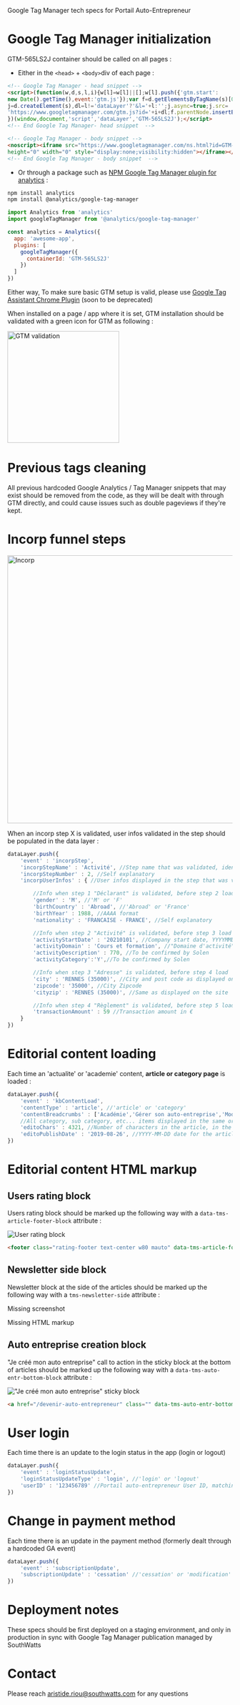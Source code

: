 Google Tag Manager tech specs for Portail Auto-Entrepreneur

# Google Tag Manager initialization

GTM-565LS2J container should be called on all pages : 

- Either in the ```<head>``` + ```<body>```div of each page :

```html
<!-- Google Tag Manager - head snippet -->
<script>(function(w,d,s,l,i){w[l]=w[l]||[];w[l].push({'gtm.start':
new Date().getTime(),event:'gtm.js'});var f=d.getElementsByTagName(s)[0],
j=d.createElement(s),dl=l!='dataLayer'?'&l='+l:'';j.async=true;j.src=
'https://www.googletagmanager.com/gtm.js?id='+i+dl;f.parentNode.insertBefore(j,f);
})(window,document,'script','dataLayer','GTM-565LS2J');</script>
<!-- End Google Tag Manager- head snippet  -->
```

```html
<!-- Google Tag Manager - body snippet -->
<noscript><iframe src="https://www.googletagmanager.com/ns.html?id=GTM-565LS2J"
height="0" width="0" style="display:none;visibility:hidden"></iframe></noscript>
<!-- End Google Tag Manager - body snippet  -->
```

- Or through a package such as [NPM Google Tag Manager plugin for analytics](https://www.npmjs.com/package/@analytics/google-tag-manager) :

```bash
npm install analytics
npm install @analytics/google-tag-manager
```

```javascript
import Analytics from 'analytics'
import googleTagManager from '@analytics/google-tag-manager'

const analytics = Analytics({
  app: 'awesome-app',
  plugins: [
    googleTagManager({
      containerId: 'GTM-565LS2J'
    })
  ]
})
```

Either way, To make sure basic GTM setup is valid, please use [Google Tag Assistant Chrome Plugin](https://chrome.google.com/webstore/detail/tag-assistant-legacy-by-g/kejbdjndbnbjgmefkgdddjlbokphdefk?hl=fr)
(soon to be deprecated)

When installed on a page / app where it is set, GTM installation should be validated with a green icon for GTM as following :

<img src="https://i.ibb.co/HY2rm5S/Capture-d-cran-2021-01-22-102033.png" alt="GTM validation" width="250"/>

# Previous tags cleaning

All previous hardcoded Google Analytics / Tag Manager snippets that may exist should be removed from the code, as they will be dealt with through GTM directly, and could cause issues such as double pageviews if they're kept.

# Incorp funnel steps

<img src="https://i.ibb.co/t4BGsns/Capture-d-cran-2021-01-22-102328.png" alt="Incorp" width="600"/>

When an incorp step X is validated, user infos validated in the step should be populated in the data layer :

```javascript
dataLayer.push({
    'event' : 'incorpStep',
    'incorpStepName' : 'Activité', //Step name that was validated, identical to what is displayed on page : 'Déclarant', 'Activité', 'Adresse', 'Règlement', 'Finalisation'
    'incorpStepNumber' : 2, //Self explanatory
    'incorpUserInfos' : { //User infos displayed in the step that was validated

        //Info when step 1 "Déclarant" is validated, before step 2 load
        'gender' : 'M', //'M' or 'F'
        'birthCountry' : 'Abroad', //'Abroad' or 'France'  
        'birthYear' : 1988, //AAAA format
        'nationality' : 'FRANCAISE - FRANCE', //Self explanatory

        //Info when step 2 "Activité" is validated, before step 3 load
        'activityStartDate' : '20210101', //Company start date, YYYYMMDD format
        'activityDomain' : 'Cours et formation', //"Domaine d'activité" field
        'activityDescription' : 770, //To be confirmed by Solen
        'activityCategory':'Y',//To be confirmed by Solen 

        //Info when step 3 "Adresse" is validated, before step 4 load
        'city' : 'RENNES (35000)', //City and post code as displayed on the page
        'zipcode': '35000', //City Zipcode
        'cityzip' : 'RENNES (35000)', //Same as displayed on the site

        //Info when step 4 "Règlement" is validated, before step 5 load
        'transactionAmount' : 59 //Transaction amount in €        
    }
})
```

# Editorial content loading

Each time an 'actualite' or 'academie' content, **article or category page** is loaded : 

```javascript
dataLayer.push({
    'event' : 'kbContentLoad',
    'contentType' : 'article', //'article' or 'category'
    'contentBreadcrumbs' : ['Académie','Gérer son auto-entreprise','Modifier son auto-entreprise','L\'ajout d\'activité en auto-entreprise'],
    //All category, sub category, etc... items displayed in the same order as on the page
    'editoChars' : 4321, //Number of characters in the article, in the case of 'article' only
    'editoPublishDate' : '2019-08-26', //YYYY-MM-DD date for the article publication date, in the case of 'article' only
})
```

# Editorial content HTML markup

## Users rating block

Users rating block should be marked up the following way with a ```data-tms-article-footer-block``` attribute  :

![User rating block](https://i.ibb.co/CwHD48S/Sans-titre.png)

```html
<footer class="rating-footer text-center w80 mauto" data-tms-article-footer-block="yes">
```

## Newsletter side block

Newsletter block at the side of the articles should be marked up the following way with a ```tms-newsletter-side``` attribute  :

Missing screenshot

Missing HTML markup 

## Auto entreprise creation block

"Je créé mon auto entreprise" call to action in the sticky block at the bottom of articles should be marked up the following way with a ```data-tms-auto-entr-bottom-block``` attribute  :

!["Je créé mon auto entreprise" sticky block](https://i.ibb.co/cvJMFDQ/Capture-d-cran-2021-01-22-095232.png)

```html
<a href="/devenir-auto-entrepreneur" class="" data-tms-auto-entr-bottom-block="yes">JE CRÉE MON AUTO-ENTREPRISE</a>
```

# User login

Each time there is an update to the login status in the app (login or logout)

```javascript
dataLayer.push({
    'event' : 'loginStatusUpdate',
    'loginStatusUpdateType' : 'login', //'login' or 'logout'
    'userID' : '123456789' //Portail auto-entrepreneur User ID, matching your CRM ID 
})
```

# Change in payment method

Each time there is an update in the payment method (formerly dealt through a hardcoded GA event)

```javascript
dataLayer.push({
    'event' : 'subscriptionUpdate',
    'subscriptionUpdate' : 'cessation' //'cessation' or 'modification'
})
```

# Deployment notes

These specs should be first deployed on a staging environment, and only in production in sync with Google Tag Manager publication managed by SouthWatts

# Contact

Please reach aristide.riou@southwatts.com for any questions